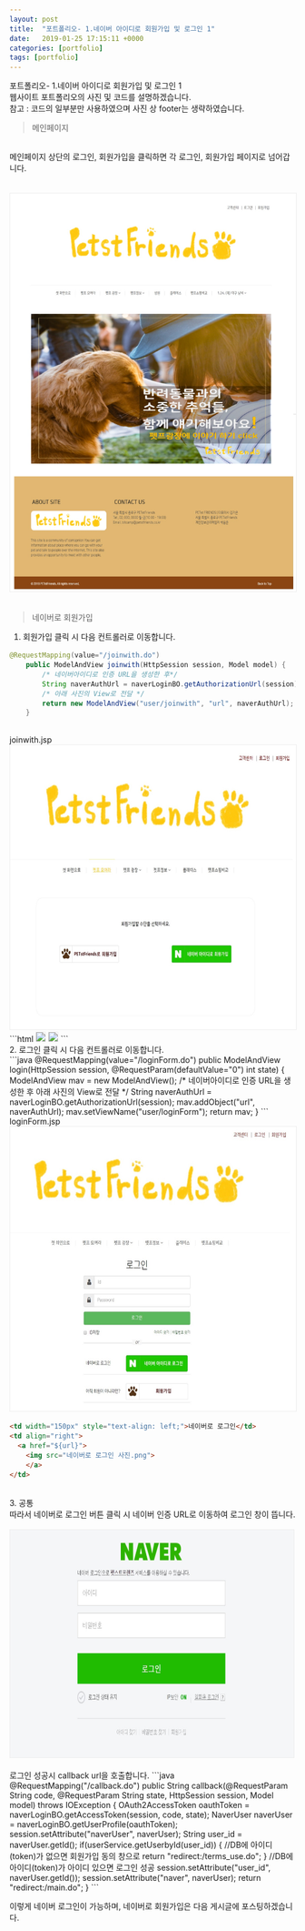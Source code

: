 ```yaml
---
layout: post
title:  "포트폴리오- 1.네이버 아이디로 회원가입 및 로그인 1"
date:   2019-01-25 17:15:11 +0000
categories: [portfolio]
tags: [portfolio]
---
```

<style>
img{
  border : 1px solid #ededed;
}
</style>
포트폴리오- 1.네이버 아이디로 회원가입 및 로그인 1
<br>
웹사이트 포트폴리오의 사진 및 코드를 설명하겠습니다.
<br>
참고 : 코드의 일부분만 사용하였으며 사진 상 footer는 생략하였습니다.

>메인페이지

<br>
메인페이지 상단의 로그인, 회원가입을 클릭하면 각 로그인, 회원가입 페이지로 넘어갑니다.
<br>
<br><br>
<img src="/images/petst/main/main.jpg" width="600" height="700">
<br>
<br>

>네이버로 회원가입

1. 회원가입 클릭 시 다음 컨트롤러로 이동합니다.<br>
```java
@RequestMapping(value="/joinwith.do")
    public ModelAndView joinwith(HttpSession session, Model model) {
        /* 네이버아이디로 인증 URL을 생성한 후*/
        String naverAuthUrl = naverLoginBO.getAuthorizationUrl(session);
        /* 아래 사진의 View로 전달 */
        return new ModelAndView("user/joinwith", "url", naverAuthUrl);
    }
```
<br>
joinwith.jsp<br>
<img src="/images/petst/join_login/joinwith.jpg" width="600" height="500">
```html
<a href="terms_use.do"> <img src="일반회원가입사진.png"></a>
<a href="${url}"> <img src="네이버회원가입버튼사진.png"></a>
```
<br>
2. 로그인 클릭 시 다음 컨트롤러로 이동합니다.<br>
```java
  @RequestMapping(value="/loginForm.do")
  public ModelAndView login(HttpSession session, @RequestParam(defaultValue="0") int state) {
    	ModelAndView mav = new ModelAndView();
        /* 네이버아이디로 인증 URL을 생성한 후 아래 사진의 View로 전달 */
        String naverAuthUrl = naverLoginBO.getAuthorizationUrl(session);
        mav.addObject("url", naverAuthUrl);
        mav.setViewName("user/loginForm");
        return mav;
    }
```
<br>
loginForm.jsp<br>
<img src="/images/petst/join_login/login.jpg" width="600" height="500">

```html
<td width="150px" style="text-align: left;">네이버로 로그인</td>
<td align="right">
  <a href="${url}">
    <img src="네이버로 로그인 사진.png">
	</a>
</td>
```
<br>
3. 공통
<br>
따라서 네이버로 로그인 버튼 클릭 시 네이버 인증 URL로 이동하여 로그인 창이 뜹니다.
<br>
<br>
<img src="/images/petst/join_login/naverlogin.jpg" width="500" height="400">
<br>
<br>
로그인 성공시 callback url을 호출합니다.
```java
@RequestMapping("/callback.do")
	public String callback(@RequestParam String code, @RequestParam String state, HttpSession session, Model model) throws IOException {
		OAuth2AccessToken oauthToken = naverLoginBO.getAccessToken(session, code, state);
		NaverUser naverUser = naverLoginBO.getUserProfile(oauthToken);
		session.setAttribute("naverUser", naverUser);
		String user_id = naverUser.getId();
		if(userService.getUserbyId(user_id)) {
      //DB에 아이디(token)가 없으면 회원가입 동의 창으로
			return "redirect:/terms_use.do";
		}
		//DB에 아이디(token)가 아이디 있으면 로그인 성공
		session.setAttribute("user_id", naverUser.getId());
		session.setAttribute("naver", naverUser);
		return "redirect:/main.do";
	}
```

이렇게 네이버 로그인이 가능하며, 네이버로 회원가입은 다음 게시글에 포스팅하겠습니다.
